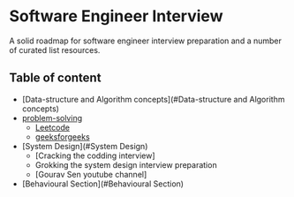 # Software Engineer Interview 
A solid roadmap for software engineer interview preparation and a number of curated list resources.

## Table of content
- [Data-structure and Algorithm concepts](#Data-structure and Algorithm concepts)
- [problem-solving](#problem-solving)
  - [Leetcode](#Leetcode)
  - [geeksforgeeks](#geeksforgeeks)
- [System Design](#System Design)
  - [Cracking the codding interview]
  - Grokking the system design interview preparation
  - [Gourav Sen youtube channel]
- [Behavioural Section](#Behavioural Section)


